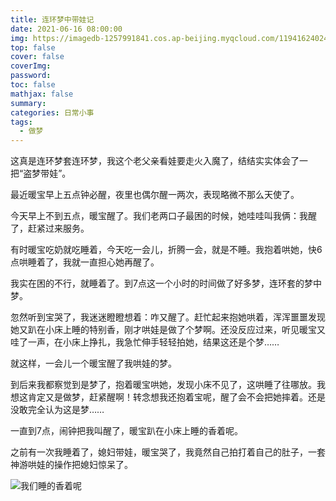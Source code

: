 ```yaml
---
title: 连环梦中带娃记
date: 2021-06-16 08:00:00
img: https://imagedb-1257991841.cos.ap-beijing.myqcloud.com/11941624024149_.pic.jpg
top: false
cover: false
coverImg: 
password: 
toc: false
mathjax: false
summary: 
categories: 日常小事
tags:
  - 做梦
---
```


这真是连环梦套连环梦，我这个老父亲看娃要走火入魔了，结结实实体会了一把“盗梦带娃”。

最近暖宝早上五点钟必醒，夜里也偶尔醒一两次，表现略微不那么天使了。

今天早上不到五点，暖宝醒了。我们老两口子最困的时候，她哇哇叫我俩：我醒了，赶紧过来服务。

有时暖宝吃奶就吃睡着，今天吃一会儿，折腾一会，就是不睡。我抱着哄她，快6点哄睡着了，我就一直担心她再醒了。

我实在困的不行，就睡着了。到7点这一个小时的时间做了好多梦，连环套的梦中梦。

忽然听到宝哭了，我迷迷瞪瞪想着：咋又醒了。赶忙起来抱她哄着，浑浑噩噩发现她又趴在小床上睡的特别香，刚才哄娃是做了个梦啊。还没反应过来，听见暖宝又哇了一声，在小床上挣扎，我急忙伸手轻轻拍她，结果这还是个梦……

就这样，一会儿一个暖宝醒了我哄娃的梦。

到后来我都察觉到是梦了，抱着暖宝哄她，发现小床不见了，这哄睡了往哪放。我想这肯定又是做梦，赶紧醒啊！转念想我还抱着宝呢，醒了会不会把她摔着。还是没敢完全认为这是梦……

一直到7点，闹钟把我叫醒了，暖宝趴在小床上睡的香着呢。

之前有一次我睡着了，媳妇带娃，暖宝哭了，我竟然自己拍打着自己的肚子，一套神游哄娃的操作把媳妇惊呆了。

![我们睡的香着呢](https://imagedb-1257991841.cos.ap-beijing.myqcloud.com/11941624024149_.pic.jpg)
